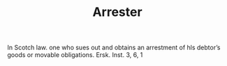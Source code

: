 ---
title: Arrester
letter: A
permalink: "/definitions/bld-arrester.html"
body: In Scotch law. one who sues out and obtains an arrestment of hls debtor’s goods
  or movable obligations. Ersk. Inst. 3, 6, 1
published_at: '2018-07-07'
source: Black's Law Dictionary 2nd Ed (1910)
layout: post
---
